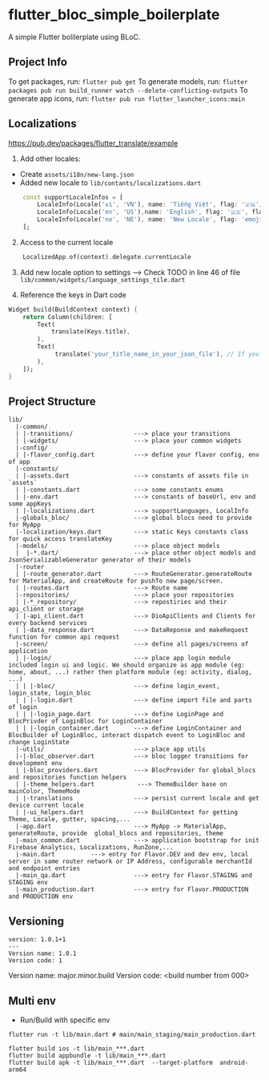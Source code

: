 # flutter_bloc_simple_boilerplate

A simple Flutter bolilerplate using BLoC.

## Project Info

To get packages, run: `flutter pub get`
To generate models, run: `flutter packages pub run build_runner watch --delete-conflicting-outputs`
To generate app icons, run: `flutter pub run flutter_launcher_icons:main`

## Localizations

https://pub.dev/packages/flutter_translate/example

1. Add other locales:

- Create `assets/i18n/new-lang.json`
- Added new locale to `lib/contants/localizations.dart`

```dart
    const supportLocaleInfos = [
        LocaleInfo(Locale('vi', 'VN'), name: 'Tiếng Việt', flag: '🇻🇳',flagImageUrl: Assets.viIcon,),
        LocaleInfo(Locale('en', 'US'),name: 'English', flag: '🇺🇸', flagImageUrl: Assets.enIcon),
        LocaleInfo(Locale('ne', 'NE'), name: 'New Locale', flag: 'emoji', flagImageUrl: 'path/to/your/image/url/in/your/asset',)
    ];
```

2. Access to the current locale

```dart
    LocalizedApp.of(context).delegate.currentLocale
```

3. Add new locale option to settings
   --> Check TODO in line 46 of file `lib/common/widgets/language_settings_tile.dart`

4. Reference the keys in Dart code

```dart
Widget build(BuildContext context) {
    return Column(children: [
        Text(
            translate(Keys.title),
        ),
        Text(
             translate('your_title_name_in_your_json_file'), // If you don't gen Keys in `lib/localization.dart`
        ),
    ]);
}
```

## Project Structure

```
lib/
  |-common/
  | |-transitions/                 ---> place your transitions
  | |-widgets/                     ---> place your common widgets
  |-config/
  | |-flavor_config.dart           ---> define your flavor config, env of app
  |-constants/
  | |-assets.dart                  ---> constants of assets file in `assets`
  | |-constants.dart               ---> some constants enums
  | |-env.dart                     ---> constants of baseUrl, env and some appKeys
  | |-localizations.dart           ---> supportLanguages, LocalInfo
  |-globals_bloc/                  ---> global blocs need to provide for MyApp
  |-localization/keys.dart         ---> static Keys constants class for quick access translateKey
  |-models/                        ---> place object models
  |  |-*.dart/                     ---> place other object models and JsonSerializableGenerator generator of their models
  |-router
  | |-route_generator.dart         ---> RouteGenerator.generateRoute for MaterialApp, and createRoute for pushTo new page/screen.
  | |-routes.dart                  ---> Route name
  |-repositories/                  ---> place your repositories
  | |-*_repository/                ---> repostiries and their api_client or storage
  | |-api_client.dart              ---> DioApiClients and Clients for every backend services
  | |-data_response.dart           ---> DataReponse and makeRequest function for common api request
  |-screen/                        ---> define all pages/screens of application
  | |-login/                       ---> place app login module included login ui and logic. We should organize as app module (eg: home, about, ...) rather then platform module (eg: activity, dialog, ...)
  | | |-bloc/                      ---> define login_event, login_state, login_bloc
  | | |-login.dart                 ---> define import file and parts of login
  | | |-login_page.dart            ---> define LoginPage and BlocPrivder of LoginBloc for LoginContainer
  | | |-login_container.dart       ---> define LoginContainer and BlocBuilder of LoginBloc, interact dispatch event to LoginBloc and change LoginState
  |-utils/                         ---> place app utils
  |-|-bloc_observer.dart           ---> bloc logger transitions for development env
  | |-bloc_providers.dart          ---> BlocProvider for global_blocs and repositories function helpers
  | |-theme_helpers.dart            ---> ThemeBuilder base on mainColor, ThemeMode
  | |-translations                 ---> persist current locale and get device current locale
  | |-ui_helpers.dart              ---> BuildContext for getting Theme, Locale, gutter, spacing,...
  |-app.dart                       ---> MyApp -> MaterialApp, generateRoute, provide  global_blocs and repositories, theme
  |-main_common.dart               ---> application bootstrap for init Firebase Analytics, Localizations, RunZone,...
  |-main.dart          ---> entry for Flavor.DEV and dev env, local server in same router network or IP Address, configurable merchantId and endpoint entries
  |-main_qa.dart                   ---> entry for Flavor.STAGING and STAGING env
  |-main_production.dart           ---> entry for Flavor.PRODUCTION and PRODUCTION env

```

## Versioning

```
version: 1.0.1+1
---
Version name: 1.0.1
Version code: 1
```

Version name: major.minor.build
Version code: <build number from 000>

## Multi env

- Run/Build with specific env

```
flutter run -t lib/main.dart # main/main_staging/main_production.dart

flutter build ios -t lib/main_***.dart
flutter build appbundle -t lib/main_***.dart
flutter build apk -t lib/main_***.dart  --target-platform  android-arm64
```
